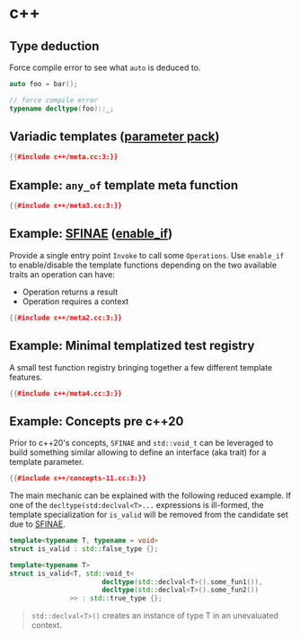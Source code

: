 # c++

## Type deduction

Force compile error to see what `auto` is deduced to.
```cpp
auto foo = bar();

// force compile error
typename decltype(foo)::_;
```

## Variadic templates ([parameter pack][parameter-pack])

```cpp
{{#include c++/meta.cc:3:}}
```

## Example: `any_of` template meta function

```cpp
{{#include c++/meta3.cc:3:}}
```

## Example: [SFINAE][sfinae] ([enable_if][enable-if])

Provide a single entry point `Invoke` to call some `Operations`.
Use `enable_if` to enable/disable the template functions depending on the two
available traits an operation can have:
- Operation returns a result
- Operation requires a context

```cpp
{{#include c++/meta2.cc:3:}}
```

## Example: Minimal templatized test registry

A small test function registry bringing together a few different template
features.

```cpp
{{#include c++/meta4.cc:3:}}
```

## Example: Concepts pre c++20

Prior to c++20's concepts, `SFINAE` and `std::void_t` can be leveraged to build
something similar allowing to define an interface (aka trait) for a template
parameter.

```cpp
{{#include c++/concepts-11.cc:3:}}
```

The main mechanic can be explained with the following reduced example. If one
of the `decltype(std:declval<T>...` expressions is ill-formed, the template
specialization for `is_valid` will be removed from the candidate set due to
[SFINAE][sfinae].
```cpp
template<typename T, typename = void>
struct is_valid : std::false_type {};

template<typename T>
struct is_valid<T, std::void_t<
                       decltype(std::declval<T>().some_fun1()),
                       decltype(std::declval<T>().some_fun2())
               >> : std::true_type {};
```
> `std::declval<T>()` creates an instance of type T in an unevaluated context.


[gist-strict-asliasing]: https://gist.github.com/shafik/848ae25ee209f698763cffee272a58f8
[parameter-pack]: https://en.cppreference.com/w/cpp/language/parameter_pack
[enable-if]: https://en.cppreference.com/w/cpp/types/enable_if
[sfinae]: https://en.cppreference.com/w/cpp/language/sfinae
